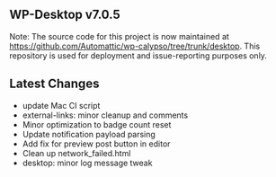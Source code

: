 ## WP-Desktop v7.0.5

Note: The source code for this project is now maintained at https://github.com/Automattic/wp-calypso/tree/trunk/desktop. This repository is used for deployment and issue-reporting purposes only.

## Latest Changes

* update Mac CI script
* external-links: minor cleanup and comments
* Minor optimization to badge count reset
* Update notification payload parsing
* Add fix for preview post button in editor
* Clean up network_failed.html
* desktop: minor log message tweak

